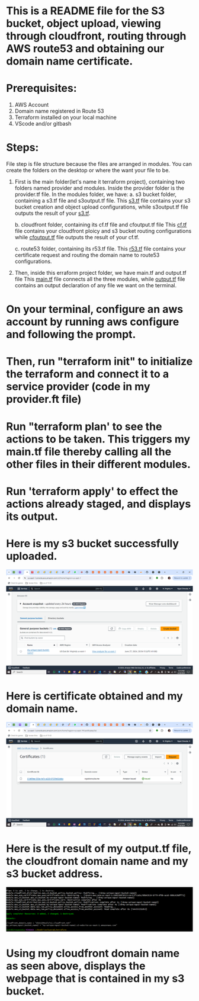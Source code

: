 # This is a README file for the S3 bucket, object upload, viewing through cloudfront, routing through AWS route53 and obtaining our domain name certificate.

# Prerequisites:
1. AWS Account
2. Domain name registered in Route 53
3. Terraform installed on your local machine
4. VScode and/or gitbash

# Steps:
File step is file structure because the files are arranged in modules.
You can create the folders on the desktop or where the want your file to be.

1. First is the main folder(let's name it terraform project), containing two folders named provider and modules.
    Inside the provider folder is the provider.tf file.
    In the modules folder, we have:
      a. s3 bucket folder, containing a s3.tf file and s3output.tf file.
     This [s3.tf](https://github.com/OnwukaNgozi/kunrad-assignment/blob/main/s3.tf) file contains your s3 bucket creation and object upload configurations, while s3output.tf file outputs the result of your [s3.tf](https://github.com/OnwukaNgozi/kunrad-assignment/blob/main/s3output.tf).
   
      b. cloudfront folder, containing its cf.tf file and cfoutput.tf file
     This [cf.tf](https://github.com/OnwukaNgozi/kunrad-assignment/blob/main/cf.tf) file contains your cloudfront ploicy and s3 bucket routing configurations while [cfoutput.tf](https://github.com/OnwukaNgozi/kunrad-assignment/blob/main/cfoutput.tf) file outputs the result of your cf.tf.
   
      c. route53 folder, containing its r53.tf file.
     This [r53.tf](https://github.com/OnwukaNgozi/kunrad-assignment/blob/main/r53.tf) file contains your certificate request and routing the domain name to route53 configurations.
   
2. Then, inside this erraform project folder, we have main.tf and output.tf file
   This [main.tf](https://github.com/OnwukaNgozi/kunrad-assignment/blob/main/main.tf) file connects all the three modules, while [output.tf](https://github.com/OnwukaNgozi/kunrad-assignment/blob/main/output.tf) file contains an output declaration of any file we want on the terminal.


# On your terminal, configure an aws account by running aws configure and following the prompt.

# Then, run "terraform init" to initialize the terraform and connect it to a service provider (code in my provider.ft file)

# Run "terraform plan' to see the actions to be taken. This triggers my main.tf file thereby calling all the other files in their different modules.

# Run 'terraform apply' to effect the actions already staged, and displays its output.


# Here is my s3 bucket successfully uploaded.

![s3 bucket](<aws s3-1.png>)



# Here is certificate obtained and my domain name.

![cert](<cert evidence-1.png>)



# Here is the result of my output.tf file, the cloudfront domain name and my s3 bucket address.

![apply](<Apply done-1.png>)



# Using my cloudfront domain name as seen above, displays the webpage that is contained in my s3 bucket.


